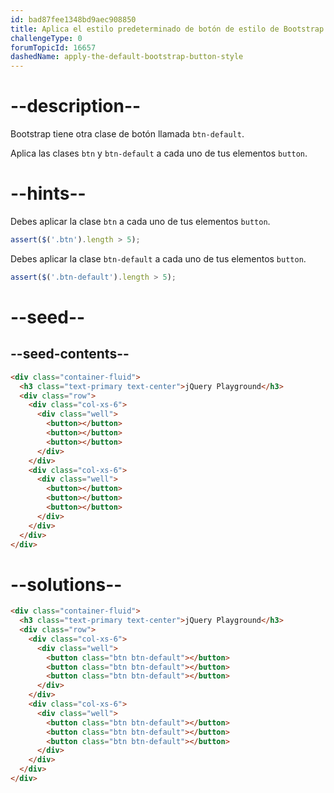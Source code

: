 ```yaml
---
id: bad87fee1348bd9aec908850
title: Aplica el estilo predeterminado de botón de estilo de Bootstrap
challengeType: 0
forumTopicId: 16657
dashedName: apply-the-default-bootstrap-button-style
---
```


# --description--

Bootstrap tiene otra clase de botón llamada `btn-default`.

Aplica las clases `btn` y `btn-default` a cada uno de tus elementos `button`.

# --hints--

Debes aplicar la clase `btn` a cada uno de tus elementos `button`.

```js
assert($('.btn').length > 5);
```

Debes aplicar la clase `btn-default` a cada uno de tus elementos `button`.

```js
assert($('.btn-default').length > 5);
```

# --seed--

## --seed-contents--

```html
<div class="container-fluid">
  <h3 class="text-primary text-center">jQuery Playground</h3>
  <div class="row">
    <div class="col-xs-6">
      <div class="well">
        <button></button>
        <button></button>
        <button></button>
      </div>
    </div>
    <div class="col-xs-6">
      <div class="well">
        <button></button>
        <button></button>
        <button></button>
      </div>
    </div>
  </div>
</div>
```

# --solutions--

```html
<div class="container-fluid">
  <h3 class="text-primary text-center">jQuery Playground</h3>
  <div class="row">
    <div class="col-xs-6">
      <div class="well">
        <button class="btn btn-default"></button>
        <button class="btn btn-default"></button>
        <button class="btn btn-default"></button>
      </div>
    </div>
    <div class="col-xs-6">
      <div class="well">
        <button class="btn btn-default"></button>
        <button class="btn btn-default"></button>
        <button class="btn btn-default"></button>
      </div>
    </div>
  </div>
</div>
```
